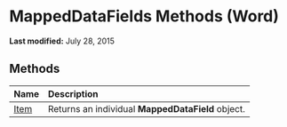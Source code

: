 
# MappedDataFields Methods (Word)

 **Last modified:** July 28, 2015


## Methods



|**Name**|**Description**|
|:-----|:-----|
| [Item](65af7865-37bb-c3bc-5381-9cc7a56e3901.md)|Returns an individual  **MappedDataField** object.|
